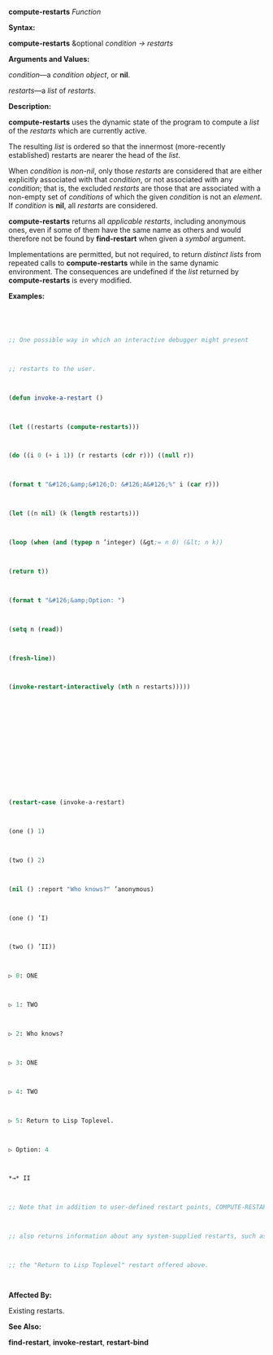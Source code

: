 **compute-restarts** *Function* 



**Syntax:** 



**compute-restarts** &amp;optional *condition → restarts* 



**Arguments and Values:** 



*condition*—a *condition object*, or **nil**. 



*restarts*—a *list* of *restarts*. 



**Description:** 



**compute-restarts** uses the dynamic state of the program to compute a *list* of the *restarts* which are currently active. 



The resulting *list* is ordered so that the innermost (more-recently established) restarts are nearer the head of the *list*. 



When *condition* is *non-nil*, only those *restarts* are considered that are either explicitly associated with that *condition*, or not associated with any *condition*; that is, the excluded *restarts* are those that are associated with a non-empty set of *conditions* of which the given *condition* is not an *element*. If *condition* is **nil**, all *restarts* are considered. 



**compute-restarts** returns all *applicable restarts*, including anonymous ones, even if some of them have the same name as others and would therefore not be found by **find-restart** when given a *symbol* argument. 



Implementations are permitted, but not required, to return *distinct lists* from repeated calls to **compute-restarts** while in the same dynamic environment. The consequences are undefined if the *list* returned by **compute-restarts** is every modified. 



**Examples:**
```lisp
 



;; One possible way in which an interactive debugger might present 



;; restarts to the user. 



(defun invoke-a-restart () 



(let ((restarts (compute-restarts))) 



(do ((i 0 (+ i 1)) (r restarts (cdr r))) ((null r)) 



(format t "&#126;&amp;&#126;D: &#126;A&#126;%" i (car r))) 



(let ((n nil) (k (length restarts))) 



(loop (when (and (typep n ’integer) (&gt;= n 0) (&lt; n k)) 



(return t)) 



(format t "&#126;&amp;Option: ") 



(setq n (read)) 



(fresh-line)) 



(invoke-restart-interactively (nth n restarts))))) 







 



 



(restart-case (invoke-a-restart) 



(one () 1) 



(two () 2) 



(nil () :report "Who knows?" ’anonymous) 



(one () ’I) 



(two () ’II)) 



▷ 0: ONE 



▷ 1: TWO 



▷ 2: Who knows? 



▷ 3: ONE 



▷ 4: TWO 



▷ 5: Return to Lisp Toplevel. 



▷ Option: 4 



*→* II 



;; Note that in addition to user-defined restart points, COMPUTE-RESTARTS 



;; also returns information about any system-supplied restarts, such as 



;; the "Return to Lisp Toplevel" restart offered above. 




```
**Affected By:** 



Existing restarts. 



**See Also:** 



**find-restart**, **invoke-restart**, **restart-bind** 



